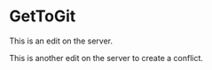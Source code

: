 # GetToGit

This is an edit on the server.

This is another edit on the server to create a conflict.
